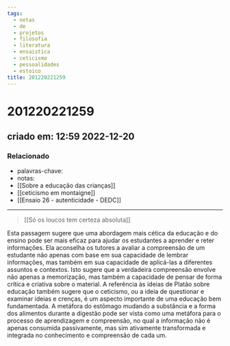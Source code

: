 ```yaml
---
tags:
  - notas
  - de
  - projetos
  - filosofia
  - literatura
  - ensaistica
  - ceticismo
  - pessoalidades
  - estoico
title: 201220221259
---
```

# 201220221259
## criado em: 12:59 2022-12-20

### Relacionado
- palavras-chave: 
- notas: 
- [[Sobre a educação das crianças]]
- [[ceticismo em montaigne]]
- [[Ensaio 26 - autenticidade - DEDC]]
---
>[[Só os loucos tem certeza absoluta]]

Esta passagem sugere que uma abordagem mais cética da educação e do ensino pode ser mais eficaz para ajudar os estudantes a aprender e reter informações. Ela aconselha os tutores a avaliar a compreensão de um estudante não apenas com base em sua capacidade de lembrar informações, mas também em sua capacidade de aplicá-las a diferentes assuntos e contextos. Isto sugere que a verdadeira compreensão envolve não apenas a memorização, mas também a capacidade de pensar de forma crítica e criativa sobre o material. A referência às ideias de Platão sobre educação também sugere que o ceticismo, ou a ideia de questionar e examinar ideias e crenças, é um aspecto importante de uma educação bem fundamentada. A metáfora do estômago mudando a substância e a forma dos alimentos durante a digestão pode ser vista como uma metáfora para o processo de aprendizagem e compreensão, no qual a informação não é apenas consumida passivamente, mas sim ativamente transformada e integrada no conhecimento e compreensão de cada um.